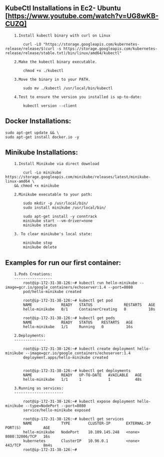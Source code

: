 KubeCtl Installations in Ec2- Ubuntu [https://www.youtube.com/watch?v=UG8wKB-CUZQ]
------------------------------------

		1.Install kubectl binary with curl on Linux
		
			curl -LO "https://storage.googleapis.com/kubernetes-release/release/$(curl -s https://storage.googleapis.com/kubernetes-release/release/stable.txt)/bin/linux/amd64/kubectl"
		
		2.Make the kubectl binary executable.
			
			chmod +x ./kubectl
		
		3.Move the binary in to your PATH.
		
			sudo mv ./kubectl /usr/local/bin/kubectl
		
		4.Test to ensure the version you installed is up-to-date:
			
			kubectl version --client

Docker Installations:
---------------------
	sudo apt-get update && \
    sudo apt-get install docker.io -y
	
Minikube Installations:
-----------------------	

		1.Install Minikube via direct download 
		
			curl -Lo minikube https://storage.googleapis.com/minikube/releases/latest/minikube-linux-amd64 \
		&& chmod +x minikube
		
		2.Minikube executable to your path:
		
			sudo mkdir -p /usr/local/bin/
			sudo install minikube /usr/local/bin/
			
			sudo apt-get install -y conntrack
			minikube start --vm-driver=none
			minikube status
		
		3. To clear minikube's local state:
			
			minikube stop
			minikube delete
		
		
Examples for run our first container:
-------------------------------------

		1.Pods Creations:
		-----------------
			root@ip-172-31-38-126:~# kubectl run hello-minikube --image=gcr.io/google_containers/echoserver:1.4 --port=8080
			pod/hello-minikube created
		
			root@ip-172-31-38-126:~# kubectl get pod
			NAME             READY   STATUS              RESTARTS   AGE
			hello-minikube   0/1     ContainerCreating   0          10s
		
			root@ip-172-31-38-126:~# kubectl get pods
			NAME             READY   STATUS    RESTARTS   AGE
			hello-minikube   1/1     Running   0          16s
		
		2.Deployments:
		--------------
		
			root@ip-172-31-38-126:~# kubectl create deployment hello-minikube --image=gcr.io/google_containers/echoserver:1.4
			deployment.apps/hello-minikube created
		
		
			root@ip-172-31-38-126:~# kubectl get deployments
			NAME             READY   UP-TO-DATE   AVAILABLE   AGE
			hello-minikube   1/1     1            1           48s
		
		3.Running as services:
		----------------------
		
			root@ip-172-31-38-126:~# kubectl expose deployment hello-minikube --type=NodePort --port=8080
			service/hello-minikube exposed
			
			root@ip-172-31-38-126:~# kubectl get services
			NAME             TYPE        CLUSTER-IP       EXTERNAL-IP   PORT(S)          AGE
			hello-minikube   NodePort    10.109.145.248   <none>        8080:32006/TCP   16s
			kubernetes       ClusterIP   10.96.0.1        <none>        443/TCP          8m4s
			root@ip-172-31-38-126:~#

